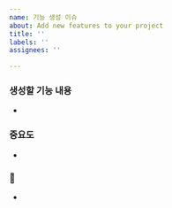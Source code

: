 ```yaml
---
name: 기능 생성 이슈
about: Add new features to your project
title: ''
labels: ''
assignees: ''

---
```


### 생성할 기능 내용
-

### 중요도
-

### 🎸
-
